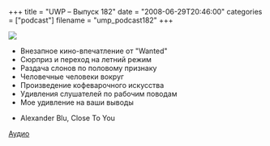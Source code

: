 +++
title = "UWP – Выпуск 182"
date = "2008-06-29T20:46:00"
categories = ["podcast"]
filename = "ump_podcast182"
+++

![](https://podcast.umputun.com/images/uwp/uwp182.jpg)



- Внезапное кино-впечатление от "Wanted"
- Сюрприз и переход на летний режим
- Раздача слонов по половому признаку
- Человечные человеки вокруг
- Произведение кофеварочного искусства
- Удивления слушателей по рабочим поводам
- Мое удивление на ваши выводы


* Alexander Blu, Close To You

[Аудио](https://podcast.umputun.com/media/ump_podcast182.mp3)
<audio src="https://podcast.umputun.com/media/ump_podcast182.mp3" preload="none">